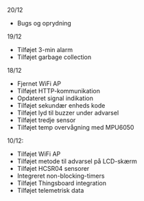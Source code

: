 20/12
- Bugs og oprydning

19/12 
- Tilføjet 3-min alarm
- Tilføjet garbage collection

18/12
- Fjernet WiFi AP
- Tilføjet HTTP-kommunikation
- Opdateret signal indikation
- Tilføjet sekundær enheds kode
- Tilføjet lyd til buzzer under advarsel
- Tilføjet tredje sensor
- Tilføjet temp overvågning med MPU6050


10/12:
- Tilføjet WiFi AP
- Tilføjet metode til advarsel på LCD-skærm
- Tilføjet HCSR04 sensorer
- Integreret non-blocking-timers
- Tilføjet Thingsboard integration
- Tilføjet telemetrisk data

